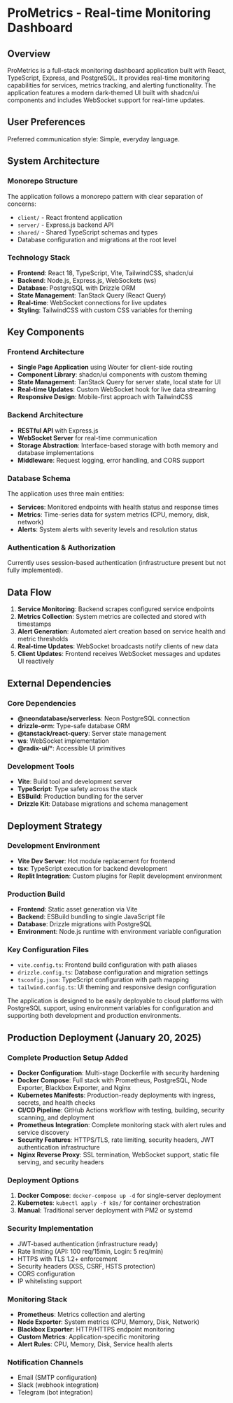 # ProMetrics - Real-time Monitoring Dashboard

## Overview

ProMetrics is a full-stack monitoring dashboard application built with React, TypeScript, Express, and PostgreSQL. It provides real-time monitoring capabilities for services, metrics tracking, and alerting functionality. The application features a modern dark-themed UI built with shadcn/ui components and includes WebSocket support for real-time updates.

## User Preferences

Preferred communication style: Simple, everyday language.

## System Architecture

### Monorepo Structure
The application follows a monorepo pattern with clear separation of concerns:
- `client/` - React frontend application
- `server/` - Express.js backend API
- `shared/` - Shared TypeScript schemas and types
- Database configuration and migrations at the root level

### Technology Stack
- **Frontend**: React 18, TypeScript, Vite, TailwindCSS, shadcn/ui
- **Backend**: Node.js, Express.js, WebSockets (ws)
- **Database**: PostgreSQL with Drizzle ORM
- **State Management**: TanStack Query (React Query)
- **Real-time**: WebSocket connections for live updates
- **Styling**: TailwindCSS with custom CSS variables for theming

## Key Components

### Frontend Architecture
- **Single Page Application** using Wouter for client-side routing
- **Component Library**: shadcn/ui components with custom theming
- **State Management**: TanStack Query for server state, local state for UI
- **Real-time Updates**: Custom WebSocket hook for live data streaming
- **Responsive Design**: Mobile-first approach with TailwindCSS

### Backend Architecture
- **RESTful API** with Express.js
- **WebSocket Server** for real-time communication
- **Storage Abstraction**: Interface-based storage with both memory and database implementations
- **Middleware**: Request logging, error handling, and CORS support

### Database Schema
The application uses three main entities:
- **Services**: Monitored endpoints with health status and response times
- **Metrics**: Time-series data for system metrics (CPU, memory, disk, network)
- **Alerts**: System alerts with severity levels and resolution status

### Authentication & Authorization
Currently uses session-based authentication (infrastructure present but not fully implemented).

## Data Flow

1. **Service Monitoring**: Backend scrapes configured service endpoints
2. **Metrics Collection**: System metrics are collected and stored with timestamps
3. **Alert Generation**: Automated alert creation based on service health and metric thresholds
4. **Real-time Updates**: WebSocket broadcasts notify clients of new data
5. **Client Updates**: Frontend receives WebSocket messages and updates UI reactively

## External Dependencies

### Core Dependencies
- **@neondatabase/serverless**: Neon PostgreSQL connection
- **drizzle-orm**: Type-safe database ORM
- **@tanstack/react-query**: Server state management
- **ws**: WebSocket implementation
- **@radix-ui/***: Accessible UI primitives

### Development Tools
- **Vite**: Build tool and development server
- **TypeScript**: Type safety across the stack
- **ESBuild**: Production bundling for the server
- **Drizzle Kit**: Database migrations and schema management

## Deployment Strategy

### Development Environment
- **Vite Dev Server**: Hot module replacement for frontend
- **tsx**: TypeScript execution for backend development
- **Replit Integration**: Custom plugins for Replit development environment

### Production Build
- **Frontend**: Static asset generation via Vite
- **Backend**: ESBuild bundling to single JavaScript file
- **Database**: Drizzle migrations with PostgreSQL
- **Environment**: Node.js runtime with environment variable configuration

### Key Configuration Files
- `vite.config.ts`: Frontend build configuration with path aliases
- `drizzle.config.ts`: Database configuration and migration settings
- `tsconfig.json`: TypeScript configuration with path mapping
- `tailwind.config.ts`: UI theming and responsive design configuration

The application is designed to be easily deployable to cloud platforms with PostgreSQL support, using environment variables for configuration and supporting both development and production environments.

## Production Deployment (January 20, 2025)

### Complete Production Setup Added
- **Docker Configuration**: Multi-stage Dockerfile with security hardening
- **Docker Compose**: Full stack with Prometheus, PostgreSQL, Node Exporter, Blackbox Exporter, and Nginx
- **Kubernetes Manifests**: Production-ready deployments with ingress, secrets, and health checks
- **CI/CD Pipeline**: GitHub Actions workflow with testing, building, security scanning, and deployment
- **Prometheus Integration**: Complete monitoring stack with alert rules and service discovery
- **Security Features**: HTTPS/TLS, rate limiting, security headers, JWT authentication infrastructure
- **Nginx Reverse Proxy**: SSL termination, WebSocket support, static file serving, and security headers

### Deployment Options
1. **Docker Compose**: `docker-compose up -d` for single-server deployment
2. **Kubernetes**: `kubectl apply -f k8s/` for container orchestration 
3. **Manual**: Traditional server deployment with PM2 or systemd

### Security Implementation
- JWT-based authentication (infrastructure ready)
- Rate limiting (API: 100 req/15min, Login: 5 req/min)
- HTTPS with TLS 1.2+ enforcement
- Security headers (XSS, CSRF, HSTS protection)
- CORS configuration
- IP whitelisting support

### Monitoring Stack
- **Prometheus**: Metrics collection and alerting
- **Node Exporter**: System metrics (CPU, Memory, Disk, Network)
- **Blackbox Exporter**: HTTP/HTTPS endpoint monitoring
- **Custom Metrics**: Application-specific monitoring
- **Alert Rules**: CPU, Memory, Disk, Service health alerts

### Notification Channels
- Email (SMTP configuration)
- Slack (webhook integration)
- Telegram (bot integration)